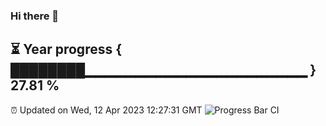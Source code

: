 ### Hi there 👋
⏳ Year progress { ████████▁▁▁▁▁▁▁▁▁▁▁▁▁▁▁▁▁▁▁▁▁▁ } 27.81 %
---
⏰ Updated on Wed, 12 Apr 2023 12:27:31 GMT
![Progress Bar CI](https://github.com/liununu/liununu/workflows/Progress%20Bar%20CI/badge.svg)
